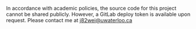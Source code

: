 In accordance with academic policies, the source code for this project cannot be shared publicly.
However, a GitLab deploy token is available upon request. Please contact me at j82wei@uwaterloo.ca
